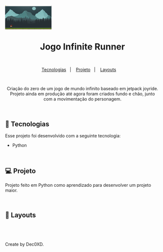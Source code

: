 <img alt="View_jogo" src="sprites/Speed_Runner.png" width="30%" align="center">

<h1 align="center"> Jogo Infinite Runner </h1>

<br>

<p align="center">
  <a href="#-tecnologias">Tecnologias</a>&nbsp;&nbsp;&nbsp;|&nbsp;&nbsp;&nbsp;  
  <a href="#-projeto">Projeto</a>&nbsp;&nbsp;&nbsp;|&nbsp;&nbsp;&nbsp;  
  <a href="#-Imagens">Layouts</a>&nbsp;&nbsp;&nbsp;&nbsp;&nbsp;&nbsp;
</p>

<br>

<p align="center">  
Criação do zero de um jogo de mundo infinito baseado em jetpack joyride.
Projeto ainda em produção até agora foram criados fundo e chão, junto com a movimentação do personagem.

</p>

<br>

## 🚀 Tecnologias

Esse projeto foi desenvolvido com a seguinte tecnologia:

- Python

<br>

## 💻 Projeto

Projeto feito em Python como aprendizado para desenvolver um projeto maior.

<br>

## 📸 Layouts


<br>

#

Create by Dec0XD.
